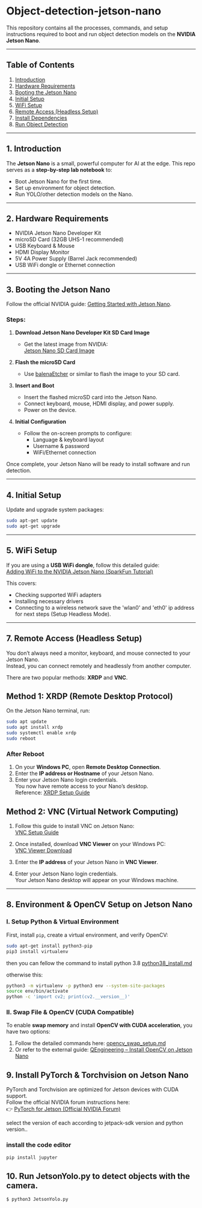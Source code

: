 # Object-detection-jetson-nano

This repository contains all the processes, commands, and setup instructions required to boot and run object detection models on the **NVIDIA Jetson Nano**.

---

## Table of Contents

1. [Introduction](#introduction)
2. [Hardware Requirements](#hardware-requirements)
3. [Booting the Jetson Nano](#booting-the-jetson-nano)
4. [Initial Setup](#initial-setup)
5. [WiFi Setup](#wifi-setup)
6. [Remote Access (Headless Setup)](#-remote-access-headless-setup)
7. [Install Dependencies](#install-dependencies)
8. [Run Object Detection](#run-object-detection)

---

## 1. Introduction

The **Jetson Nano** is a small, powerful computer for AI at the edge. This repo serves as a **step-by-step lab notebook** to:

- Boot Jetson Nano for the first time.
- Set up environment for object detection.
- Run YOLO/other detection models on the Nano.

---

## 2. Hardware Requirements

- NVIDIA Jetson Nano Developer Kit
- microSD Card (32GB UHS-1 recommended)
- USB Keyboard & Mouse
- HDMI Display Monitor
- 5V 4A Power Supply (Barrel Jack recommended)
- USB WiFi dongle or Ethernet connection

---

## 3. Booting the Jetson Nano

Follow the official NVIDIA guide: [Getting Started with Jetson Nano](https://developer.nvidia.com/embedded/learn/get-started-jetson-nano-devkit#intro).

### Steps:

1. **Download Jetson Nano Developer Kit SD Card Image**

   - Get the latest image from NVIDIA:  
      [Jetson Nano SD Card Image](https://developer.nvidia.com/embedded/downloads)

2. **Flash the microSD Card**

   - Use [balenaEtcher](https://www.balena.io/etcher/) or similar to flash the image to your SD card.

3. **Insert and Boot**

   - Insert the flashed microSD card into the Jetson Nano.
   - Connect keyboard, mouse, HDMI display, and power supply.
   - Power on the device.

4. **Initial Configuration**
   - Follow the on-screen prompts to configure:
     - Language & keyboard layout
     - Username & password
     - WiFi/Ethernet connection

Once complete, your Jetson Nano will be ready to install software and run detection.

---

## 4. Initial Setup

Update and upgrade system packages:

```bash
sudo apt-get update
sudo apt-get upgrade
```

---

## 5. WiFi Setup

If you are using a **USB WiFi dongle**, follow this detailed guide:  
 [Adding WiFi to the NVIDIA Jetson Nano (SparkFun Tutorial)](https://learn.sparkfun.com/tutorials/adding-wifi-to-the-nvidia-jetson/all)

This covers:

- Checking supported WiFi adapters
- Installing necessary drivers
- Connecting to a wireless network
  save the 'wlan0' and 'eth0' ip address for next steps (Setup Headless Mode).

---

## 7. Remote Access (Headless Setup)

You don’t always need a monitor, keyboard, and mouse connected to your Jetson Nano.  
Instead, you can connect remotely and headlessly from another computer.

There are two popular methods: **XRDP** and **VNC**.

## Method 1: XRDP (Remote Desktop Protocol)

On the Jetson Nano terminal, run:

```bash
sudo apt update
sudo apt install xrdp
sudo systemctl enable xrdp
sudo reboot
```

### After Reboot

1. On your **Windows PC**, open **Remote Desktop Connection**.
2. Enter the **IP address or Hostname** of your Jetson Nano.
3. Enter your Jetson Nano login credentials.  
   You now have remote access to your Nano’s desktop.  
   Reference: [XRDP Setup Guide](https://learn.microsoft.com/en-us/windows-server/remote/remote-desktop-services/clients/remote-desktop-clients)

## Method 2: VNC (Virtual Network Computing)

1. Follow this guide to install VNC on Jetson Nano:  
   [VNC Setup Guide](https://developer.nvidia.com/embedded/learn/tutorials/vnc-setup)

2. Once installed, download **VNC Viewer** on your Windows PC:  
   [VNC Viewer Download](https://www.realvnc.com/en/connect/download/viewer/)

3. Enter the **IP address** of your Jetson Nano in **VNC Viewer**.
4. Enter your Jetson Nano login credentials.  
   Your Jetson Nano desktop will appear on your Windows machine.

---

## 8. Environment & OpenCV Setup on Jetson Nano

### I. Setup Python & Virtual Environment

First, install `pip`, create a virtual environment, and verify OpenCV:

```bash
sudo apt-get install python3-pip
pip3 install virtualenv
```

then you can fellow the command to install python 3.8 [python38_install.md](python38_install.md)

otherwise this:

```bash
python3 -m virtualenv -p python3 env --system-site-packages
source env/bin/activate
python -c 'import cv2; print(cv2.__version__)'
```

### II. Swap File & OpenCV (CUDA Compatible)

To enable **swap memory** and install **OpenCV with CUDA acceleration**, you have two options:

1. Follow the detailed commands here: [opencv_swap_setup.md](opencv_swap_setup.md)
2. Or refer to the external guide: [QEngineering – Install OpenCV on Jetson Nano](https://qengineering.eu/install-opencv-on-jetson-nano.html)

## 9. Install PyTorch & Torchvision on Jetson Nano

PyTorch and Torchvision are optimized for Jetson devices with CUDA support.  
Follow the official NVIDIA forum instructions here:  
👉 [PyTorch for Jetson (Official NVIDIA Forum)](https://forums.developer.nvidia.com/t/pytorch-for-jetson/72048)

select the version of each according to jetpack-sdk version and python version..

### install the code editor

```bash
pip install jupyter
```

## 10. Run JetsonYolo.py to detect objects with the camera.

```bash
$ python3 JetsonYolo.py
```
